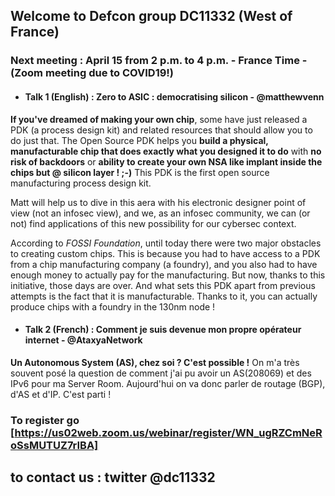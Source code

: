 ## Welcome to Defcon group DC11332 (West of France)

### Next meeting : April 15 from 2 p.m. to 4 p.m. - France Time - (Zoom meeting due to COVID19!)

- #### Talk 1 (English) : Zero to ASIC : democratising silicon - @matthewvenn

**If you've dreamed of making your own chip**, some have just released a PDK (a process design kit) and related resources that should allow you to do just that. The Open Source PDK helps you **build a physical, manufacturable chip that does exactly what you designed it to do** with **no risk of backdoors**  or **ability to create your own NSA like implant inside the chips but @ silicon layer ! ;-)**  This PDK is the first open source manufacturing process design kit. 

Matt will help us to dive in this aera with his electronic designer point of view (not an infosec view),  and we, as an infosec community, we can (or not) find  applications of this new possibility for our cybersec context. 

According to  *FOSSI Foundation*, until today there were two major obstacles to creating custom chips. This is because you had to have access to a PDK from a chip manufacturing company (a foundry), and you also had to have enough money to actually pay for the manufacturing. But now, thanks to this initiative, those days are over. And what sets this PDK apart from previous attempts is the fact that it is manufacturable. Thanks to it, you can actually produce chips with a foundry in the 130nm node ! 

- #### Talk 2 (French)  : Comment je suis devenue mon propre opérateur internet - @AtaxyaNetwork 

**Un Autonomous System (AS),  chez soi ? C'est possible !** On m'a très souvent posé la question de comment j'ai pu avoir un AS(208069) et des IPv6 pour ma Server Room. Aujourd'hui on va donc parler de routage (BGP), d'AS et d'IP. C'est parti !


### To register go [https://us02web.zoom.us/webinar/register/WN_ugRZCmNeRoSsMUTUZ7rIBA]

## to contact us  : twitter @dc11332 
